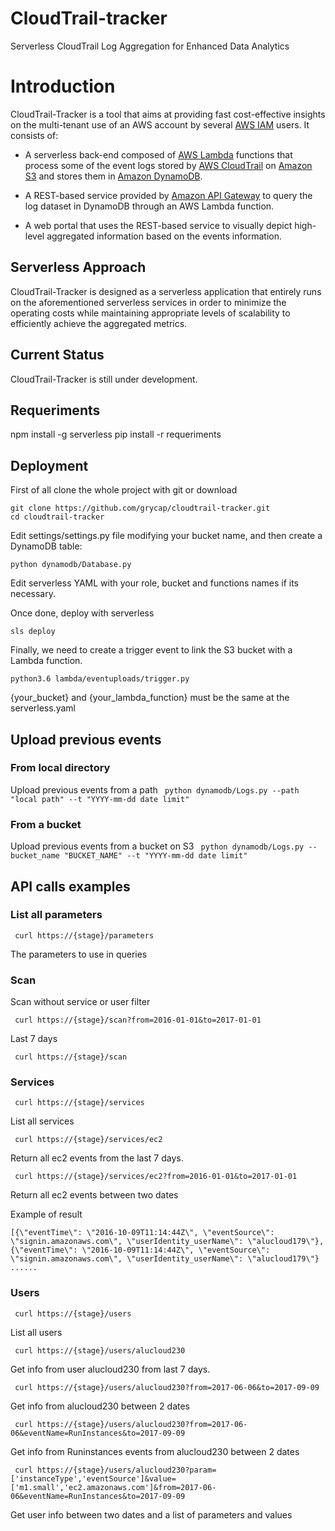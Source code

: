 # CloudTrail-tracker
Serverless CloudTrail Log Aggregation for Enhanced Data Analytics

# Introduction

CloudTrail-Tracker is a tool that aims at providing fast cost-effective insights on the multi-tenant use of an AWS account by several [AWS IAM](https://aws.amazon.com/iam/) users. It consists of:

* A serverless back-end composed of [AWS Lambda](https://aws.amazon.com/lambda) functions that process some of the event logs stored by [AWS CloudTrail](https://aws.amazon.com/cloudtrail/) on [Amazon S3](https://aws.amazon.com/s3) and stores them in [Amazon DynamoDB](https://aws.amazon.com/dynamodb/). 

* A REST-based service provided by [Amazon API Gateway](https://aws.amazon.com/api-gateway/) to query the log dataset in DynamoDB through an AWS Lambda function.

* A web portal that uses the REST-based service to visually depict high-level aggregated information based on the events information.

## Serverless Approach

CloudTrail-Tracker is designed as a serverless application that entirely runs on the aforementioned serverless services in order to minimize the operating costs while maintaining appropriate levels of scalability to efficiently achieve the aggregated metrics.


## Current Status

CloudTrail-Tracker is still under development.

## Requeriments


npm install -g serverless
pip install -r requeriments

## Deployment

First of all clone the whole project with git or download

```
git clone https://github.com/grycap/cloudtrail-tracker.git
cd cloudtrail-tracker
```

Edit settings/settings.py file modifying your bucket name, and then create a DynamoDB table:

```
python dynamodb/Database.py
```

Edit serverless YAML with your role, bucket and functions names if its necessary.

Once done, deploy with serverless

```
sls deploy
```

Finally, we need to create a trigger event to link the S3 bucket with a Lambda function.

```
python3.6 lambda/eventuploads/trigger.py
```
{your_bucket} and {your_lambda_function} must be the same at the serverless.yaml



## Upload previous events

    

   ### From local directory

   Upload previous events from a path
   ``` python dynamodb/Logs.py --path "local path" --t "YYYY-mm-dd date limit"```

   ### From a bucket

   Upload previous events from a bucket on S3
   ``` python dynamodb/Logs.py --bucket_name "BUCKET_NAME" --t "YYYY-mm-dd date limit"```




## API calls examples

### List all parameters
   ``` curl https://{stage}/parameters```

   The parameters to use in queries

### Scan

  Scan without service or user filter
  
  ``` curl https://{stage}/scan?from=2016-01-01&to=2017-01-01```
  
  Last 7 days
  
  ``` curl https://{stage}/scan```

### Services
   ``` curl https://{stage}/services```

  List all services

  ``` curl https://{stage}/services/ec2```

  Return all ec2 events from the last 7 days.

  ``` curl https://{stage}/services/ec2?from=2016-01-01&to=2017-01-01```

  Return all ec2 events between two dates

  Example of result
  ```
  [{\"eventTime\": \"2016-10-09T11:14:44Z\", \"eventSource\": \"signin.amazonaws.com\", \"userIdentity_userName\": \"alucloud179\"}, {\"eventTime\": \"2016-10-09T11:14:44Z\", \"eventSource\": \"signin.amazonaws.com\", \"userIdentity_userName\": \"alucloud179\"} ......

  ```
### Users
  ``` curl https://{stage}/users```

  List all users

  ``` curl https://{stage}/users/alucloud230```

  Get info from user alucloud230 from last 7 days.

  ``` curl https://{stage}/users/alucloud230?from=2017-06-06&to=2017-09-09```

  Get info from alucloud230 between 2 dates

  ``` curl https://{stage}/users/alucloud230?from=2017-06-06&eventName=RunInstances&to=2017-09-09```

  Get info from Runinstances events from alucloud230 between 2 dates

  ``` curl https://{stage}/users/alucloud230?param=['instanceType','eventSource']&value=['m1.small','ec2.amazonaws.com']&from=2017-06-06&eventName=RunInstances&to=2017-09-09```

  Get user info between two dates and a list of parameters and values
